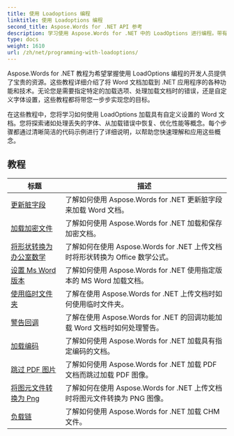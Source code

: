 ```yaml
---
title: 使用 Loadoptions 编程
linktitle: 使用 Loadoptions 编程
second_title: Aspose.Words for .NET API 参考
description: 学习使用 Aspose.Words for .NET 中的 LoadOptions 进行编程。带有示例代码的详细教程，用于加载和自定义加载 Word 文档。
type: docs
weight: 1610
url: /zh/net/programming-with-loadoptions/
---
```

Aspose.Words for .NET 教程为希望掌握使用 LoadOptions 编程的开发人员提供了宝贵的资源。这些教程详细介绍了将 Word 文档加载到 .NET 应用程序的各种功能和技术。无论您是需要指定特定的加载选项、处理加载文档时的错误，还是自定义字体设置，这些教程都将带您一步步实现您的目标。

在这些教程中，您将学习如何使用 LoadOptions 加载具有自定义设置的 Word 文档。您将探索诸如处理丢失的字体、从加载错误中恢复、优化性能等概念。每个步骤都通过清晰简洁的代码示例进行了详细说明，以帮助您快速理解和应用这些概念。

 ## 教程
| 标题 | 描述 |
| --- | --- |
| [更新脏字段](./update-dirty-fields/) | 了解如何使用 Aspose.Words for .NET 更新脏字段来加载 Word 文档。 |
| [加载加密文件](./load-encrypted-document/) | 了解如何使用 Aspose.Words for .NET 加载和保存加密文档。 |
| [将形状转换为办公室数学](./convert-shape-to-office-math/) | 了解如何在使用 Aspose.Words for .NET 上传文档时将形状转换为 Office 数学公式。 |
| [设置 Ms Word 版本](./set-ms-word-version/) | 了解如何使用 Aspose.Words for .NET 使用指定版本的 MS Word 加载文档。 |
| [使用临时文件夹](./use-temp-folder/) | 了解在使用 Aspose.Words for .NET 上传文档时如何使用临时文件夹。 |
| [警告回调](./warning-callback/) | 了解在使用 Aspose.Words for .NET 的回调功能加载 Word 文档时如何处理警告。 |
| [加载编码](./load-with-encoding/) | 了解如何使用 Aspose.Words for .NET 加载具有指定编码的文档。 |
| [跳过 PDF 图片](./skip-pdf-images/) | 了解如何使用 Aspose.Words for .NET 加载 PDF 文档而跳过加载 PDF 图像。 |
| [将图元文件转换为 Png](./convert-metafiles-to-png/) | 了解如何在使用 Aspose.Words for .NET 上传文档时将图元文件转换为 PNG 图像。 |
| [负载链](./load-chm/) | 了解如何使用 Aspose.Words for .NET 加载 CHM 文件。 |